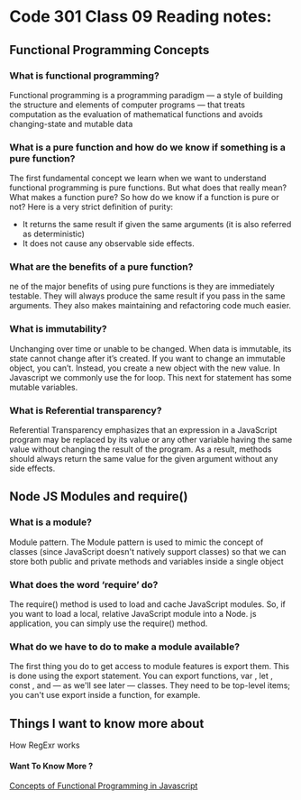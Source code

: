 # Code 301 Class 09 Reading notes:


## Functional Programming Concepts
### What is functional programming?
Functional programming is a programming paradigm — a style of building the structure and elements of computer programs — that treats computation as the evaluation of mathematical functions and avoids changing-state and mutable data 

### What is a pure function and how do we know if something is a pure function?
The first fundamental concept we learn when we want to understand functional programming is pure functions. But what does that really mean? What makes a function pure?
So how do we know if a function is pure or not? Here is a very strict definition of purity:
- It returns the same result if given the same arguments (it is also referred as deterministic)
- It does not cause any observable side effects.

### What are the benefits of a pure function?
ne of the major benefits of using pure functions is they are immediately testable. They will always produce the same result if you pass in the same arguments. They also makes maintaining and refactoring code much easier.
### What is immutability?
Unchanging over time or unable to be changed.
When data is immutable, its state cannot change after it’s created. If you want to change an immutable object, you can’t. Instead, you create a new object with the new value.
In Javascript we commonly use the for loop. This next for statement has some mutable variables.

### What is Referential transparency?
Referential Transparency emphasizes that an expression in a JavaScript program may be replaced by its value or any other variable having the same value without changing the result of the program. As a result, methods should always return the same value for the given argument without any side effects.
## Node JS Modules and require()

### What is a module?
Module pattern. The Module pattern is used to mimic the concept of classes (since JavaScript doesn't natively support classes) so that we can store both public and private methods and variables inside a single object 
### What does the word ‘require’ do?
The require() method is used to load and cache JavaScript modules. So, if you want to load a local, relative JavaScript module into a Node. js application, you can simply use the require() method.


### What do we have to do to make a module available?

The first thing you do to get access to module features is export them. This is done using the export statement. You can export functions, var , let , const , and — as we'll see later — classes. They need to be top-level items; you can't use export inside a function, for example.


## Things I want to know more about
How RegExr works  

#### Want To Know More ? 

[Concepts of Functional Programming in Javascript](https://medium.com/the-renaissance-developer/concepts-of-functional-programming-in-javascript-6bc84220d2aa)